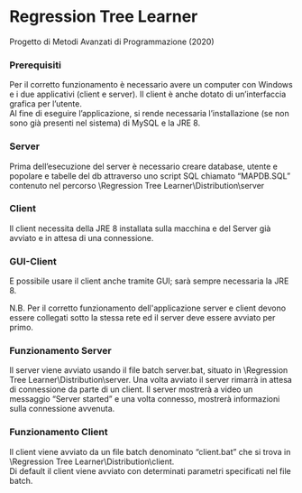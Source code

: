 # Regression Tree Learner
Progetto di Metodi Avanzati di Programmazione (2020)
  
### Prerequisiti
Per il corretto funzionamento è necessario avere un computer con Windows e i due applicativi (client e server). 
Il client è anche dotato di un’interfaccia grafica per l’utente.  
Al fine di eseguire l’applicazione, si rende necessaria l’installazione (se non sono già presenti nel sistema) di MySQL e la JRE 8.  
  
### Server
Prima dell’esecuzione del server è necessario creare database, utente e popolare e tabelle del db attraverso uno script SQL chiamato “MAPDB.SQL” contenuto nel
percorso \Regression Tree Learner\Distribution\server  
  
### Client
Il client necessita della JRE 8 installata sulla macchina e del Server già avviato e in attesa di una connessione.  

### GUI-Client  
E possibile usare il client anche tramite GUI; sarà sempre necessaria la JRE 8.  
  
N.B. Per il corretto funzionamento dell'applicazione server e client devono essere
collegati sotto la stessa rete ed il server deve essere avviato per primo.
  
### Funzionamento Server
Il server viene avviato usando il file batch server.bat, situato in \Regression Tree Learner\Distribution\server.
Una volta avviato il server rimarrà in attesa di connessione da parte di un client. 
Il server mostrerà a video un messaggio “Server started” e una volta connesso, mostrerà informazioni sulla connessione avvenuta.  
  
### Funzionamento Client
Il client viene avviato da un file batch denominato “client.bat” che si trova in \Regression Tree Learner\Distribution\client.  
Di default il client viene avviato con determinati parametri specificati nel file batch.
